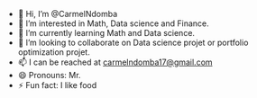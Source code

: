 - 👋 Hi, I’m @CarmelNdomba
- 👀 I’m interested in Math, Data science and Finance.
- 🌱 I’m currently learning Math and Data science.
- 💞️ I’m looking to collaborate on Data science projet or portfolio optimization projet.
- 📫 I can be reached at carmelndomba17@gmail.com
- 😄 Pronouns: Mr.
- ⚡ Fun fact: I like food

<!---
CarmelNdomba/CarmelNdomba is a ✨ special ✨ repository because its `README.md` (this file) appears on your GitHub profile.
You can click the Preview link to take a look at your changes.
--->
